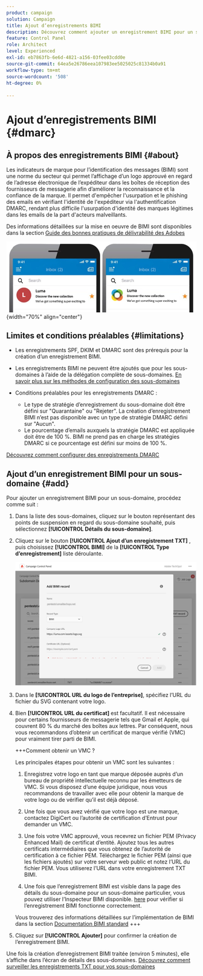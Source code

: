 ```yaml
---
product: campaign
solution: Campaign
title: Ajout d’enregistrements BIMI
description: Découvrez comment ajouter un enregistrement BIMI pour un sous-domaine.
feature: Control Panel
role: Architect
level: Experienced
exl-id: eb7863fb-6e6d-4821-a156-03fee03cdd0e
source-git-commit: 64ea5e26786eea107983ee5025025c81334b0a91
workflow-type: tm+mt
source-wordcount: '508'
ht-degree: 0%

---
```


# Ajout d’enregistrements BIMI {#dmarc}

## À propos des enregistrements BIMI {#about}

Les indicateurs de marque pour l’identification des messages (BIMI) sont une norme du secteur qui permet l’affichage d’un logo approuvé en regard de l’adresse électronique de l’expéditeur dans les boîtes de réception des fournisseurs de messagerie afin d’améliorer la reconnaissance et la confiance de la marque. Il permet d&#39;empêcher l&#39;usurpation et le phishing des emails en vérifiant l&#39;identité de l&#39;expéditeur via l&#39;authentification DMARC, rendant plus difficile l&#39;usurpation d&#39;identité des marques légitimes dans les emails de la part d&#39;acteurs malveillants.

Des informations détaillées sur la mise en oeuvre de BIMI sont disponibles dans la section [Guide des bonnes pratiques de délivrabilité des Adobes](https://experienceleague.adobe.com/docs/deliverability-learn/deliverability-best-practice-guide/additional-resources/technotes/implement-bimi.html)

![](assets/bimi-example.png){width="70%" align="center"}

## Limites et conditions préalables {#limitations}

* Les enregistrements SPF, DKIM et DMARC sont des prérequis pour la création d’un enregistrement BIMI.
* Les enregistrements BIMI ne peuvent être ajoutés que pour les sous-domaines à l’aide de la délégation complète de sous-domaines. [En savoir plus sur les méthodes de configuration des sous-domaines](subdomains-branding.md#subdomain-delegation-methods)
* Conditions préalables pour les enregistrements DMARC :

   * Le type de stratégie d’enregistrement du sous-domaine doit être défini sur &quot;Quarantaine&quot; ou &quot;Rejeter&quot;. La création d’enregistrement BIMI n’est pas disponible avec un type de stratégie DMARC défini sur &quot;Aucun&quot;.
   * Le pourcentage d’emails auxquels la stratégie DMARC est appliquée doit être de 100 %. BIMI ne prend pas en charge les stratégies DMARC si ce pourcentage est défini sur moins de 100 %.

[Découvrez comment configurer des enregistrements DMARC](dmarc.md)

## Ajout d’un enregistrement BIMI pour un sous-domaine {#add}

Pour ajouter un enregistrement BIMI pour un sous-domaine, procédez comme suit :

1. Dans la liste des sous-domaines, cliquez sur le bouton représentant des points de suspension en regard du sous-domaine souhaité, puis sélectionnez **[!UICONTROL Détails du sous-domaine]**.

1. Cliquez sur le bouton **[!UICONTROL Ajout d’un enregistrement TXT]** , puis choisissez **[!UICONTROL BIMI]** de la **[!UICONTROL Type d’enregistrement]** liste déroulante.

   ![](assets/bimi-add.png)

1. Dans le **[!UICONTROL URL du logo de l’entreprise]**, spécifiez l’URL du fichier du SVG contenant votre logo.

1. Bien **[!UICONTROL URL du certificat]** est facultatif. Il est nécessaire pour certains fournisseurs de messagerie tels que Gmail et Apple, qui couvrent 80 % du marché des boîtes aux lettres. Par conséquent, nous vous recommandons d’obtenir un certificat de marque vérifié (VMC) pour vraiment tirer parti de BIMI.

   +++Comment obtenir un VMC ?

   Les principales étapes pour obtenir un VMC sont les suivantes :

   1. Enregistrez votre logo en tant que marque déposée auprès d’un bureau de propriété intellectuelle reconnu par les émetteurs de VMC. Si vous disposez d’une équipe juridique, nous vous recommandons de travailler avec elle pour obtenir la marque de votre logo ou de vérifier qu’il est déjà déposé.

   1. Une fois que vous avez vérifié que votre logo est une marque, contactez DigiCert ou l’autorité de certification d’Entrust pour demander un VMC.

   1. Une fois votre VMC approuvé, vous recevrez un fichier PEM (Privacy Enhanced Mail) de certificat d’entité. Ajoutez tous les autres certificats intermédiaires que vous obtenez de l’autorité de certification à ce fichier PEM. Téléchargez le fichier PEM (ainsi que les fichiers ajoutés) sur votre serveur web public et notez l’URL du fichier PEM. Vous utiliserez l’URL dans votre enregistrement TXT BIMI.

   1. Une fois que l’enregistrement BIMI est visible dans la page des détails du sous-domaine pour un sous-domaine particulier, vous pouvez utiliser l’Inspecteur BIMI disponible. [here](https://bimigroup.org/bimi-generator/) pour vérifier si l’enregistrement BIMI fonctionne correctement.

   Vous trouverez des informations détaillées sur l’implémentation de BIMI dans la section [Documentation BIMI standard](https://bimigroup.org/implementation-guide/)
+++

1. Cliquez sur **[!UICONTROL Ajouter]** pour confirmer la création de l’enregistrement BIMI.

Une fois la création d’enregistrement BIMI traitée (environ 5 minutes), elle s’affiche dans l’écran de détails des sous-domaines. [Découvrez comment surveiller les enregistrements TXT pour vos sous-domaines](gs-txt-records.md#monitor)
